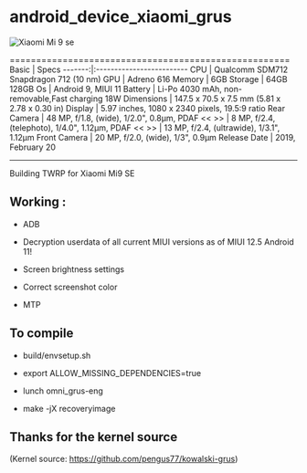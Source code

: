 # android_device_xiaomi_grus

![Xiaomi Mi 9 se](https://fdn2.gsmarena.com/vv/pics/xiaomi/xiaomi-mi-9-se-2.jpg "Mi 9 se")

=====================================================
Basic   | Specs
-------:|:-------------------------
CPU     | Qualcomm SDM712 Snapdragon 712 (10 nm)
GPU     | Adreno 616
Memory  |  6GB
Storage | 64GB 128GB
Os      | Android 9, MIUI 11
Battery | Li-Po 4030 mAh, non-removable,Fast charging 18W
Dimensions | 147.5 x 70.5 x 7.5 mm (5.81 x 2.78 x 0.30 in)
Display |  5.97 inches, 1080 x 2340 pixels, 19.5:9 ratio 
Rear Camera  | 48 MP, f/1.8, (wide), 1/2.0", 0.8µm, PDAF
<<        >> | 8 MP, f/2.4, (telephoto), 1/4.0", 1.12µm, PDAF
<<        >> | 13 MP, f/2.4, (ultrawide), 1/3.1", 1.12µm
Front Camera | 20 MP, f/2.0, (wide), 1/3", 0.9µm
Release Date | 2019, February 20

------------------------------------

Building TWRP for Xiaomi Mi9 SE

## Working :

- ADB

- Decryption userdata of all current MIUI versions as of MIUI 12.5 Android 11!

- Screen brightness settings

- Correct screenshot color

- MTP

## To compile

- build/envsetup.sh

- export ALLOW_MISSING_DEPENDENCIES=true

- lunch omni_grus-eng

- make -jX recoveryimage

## Thanks for the kernel source

(Kernel source: https://github.com/pengus77/kowalski-grus)
